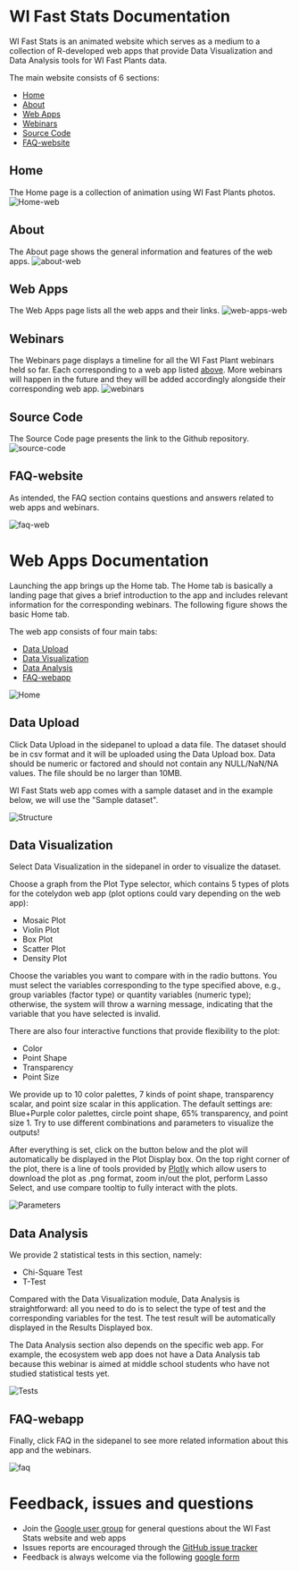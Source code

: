 # WI Fast Stats Documentation

WI Fast Stats is an animated website which serves as a medium to a collection of R-developed web apps that provide Data Visualization and Data Analysis tools for WI Fast Plants data. 

The main website consists of 6 sections:
* [Home](#home)
* [About](#about)
* [Web Apps](#web-apps)
* [Webinars](#webinars)
* [Source Code](#source-code)
* [FAQ-website](#faq-website)

## Home
The Home page is a collection of animation using WI Fast Plants photos.
![Home-web](https://github.com/crsl4/fast-stats/blob/master/figures/home_web.png?raw=true)

## About
The About page shows the general information and features of the web apps.
![about-web](https://github.com/crsl4/fast-stats/blob/master/figures/about_web.png?raw=true)

## Web Apps
The Web Apps page lists all the web apps and their links.
![web-apps-web](https://github.com/crsl4/fast-stats/blob/master/figures/webapps_web.png?raw=true)

## Webinars
The Webinars page displays a timeline for all the WI Fast Plant webinars held so far. Each corresponding to a web app listed [above](#web-apps). More webinars will happen in the future and they will be added accordingly alongside their corresponding web app.
![webinars](https://github.com/crsl4/fast-stats/blob/master/figures/timeline.png?raw=true)

## Source Code
The Source Code page presents the link to the Github repository.
![source-code](https://github.com/crsl4/fast-stats/blob/master/figures/sourcecode_web.png?raw=true)

## FAQ-website
As intended, the FAQ section contains questions and answers related to web apps and webinars. 

![faq-web](https://github.com/crsl4/fast-stats/blob/master/figures/faq_web.png?raw=true)

# Web Apps Documentation

Launching the app brings up the Home tab. The Home tab is basically a landing page that gives a brief introduction to the app and includes relevant information for the corresponding webinars. The following figure shows the basic Home tab.

The web app consists of four main tabs:
* [Data Upload](#data-upload)
* [Data Visualization](#data-visualization)
* [Data Analysis](#data-analysis)
* [FAQ-webapp](#faq-webapp)

![Home](https://github.com/crsl4/fast-stats/blob/master/figures/home.png?raw=true) 

## Data Upload

Click Data Upload in the sidepanel to upload a data file. The dataset should be in csv format and it will be uploaded using the Data Upload box. Data should be numeric or factored and should not contain any NULL/NaN/NA values. The file should be no larger than 10MB.

WI Fast Stats web app comes with a sample dataset and in the example below, we will use the "Sample dataset".

![Structure](https://github.com/crsl4/fast-stats/blob/master/figures/upload_file.png?raw=true)


## Data Visualization
Select Data Visualization in the sidepanel in order to visualize the dataset. 

Choose a graph from the Plot Type selector, which contains 5 types of plots for the cotelydon web app (plot options could vary depending on the web app):
* Mosaic Plot
* Violin Plot
* Box Plot 
* Scatter Plot
* Density Plot

Choose the variables you want to compare with in the radio buttons. You must select the variables corresponding to the type specified above, e.g., group variables (factor type) or quantity variables (numeric type); otherwise, the system will throw a warning message, indicating that the variable that you have selected is invalid. 

There are also four interactive functions that provide flexibility to the plot:
* Color
* Point Shape
* Transparency
* Point Size

We provide up to 10 color palettes, 7 kinds of point shape, transparency scalar, and point size scalar in this application. The default settings are: Blue+Purple color palettes, circle point shape, 65% transparency, and point size 1. Try to use different combinations and parameters to visualize the outputs!

After everything is set, click on the button below and the plot will automatically be displayed in the Plot Display box. On the top right corner of the plot, there is a line of tools provided by [Plotly](https://plotly.com/r/) which allow users to download the plot as .png format, zoom in/out the plot, perform Lasso Select, and use compare tooltip to fully interact with the plots.

![Parameters](https://github.com/crsl4/fast-stats/blob/master/figures/boxplot.png?raw=true)



## Data Analysis
We provide 2 statistical tests in this section, namely:
* Chi-Square Test
* T-Test

Compared with the Data Visualization module, Data Analysis is straightforward: all you need to do is to select the type of test and the corresponding variables for the test. The test result will be automatically displayed in the Results Displayed box.

The Data Analysis section also depends on the specific web app. For example, the ecosystem web app does not have a Data Analysis tab because this webinar is aimed at middle school students who have not studied statistical tests yet.

![Tests](https://github.com/crsl4/fast-stats/blob/master/figures/ttest.png?raw=true)


## FAQ-webapp
Finally, click FAQ in the sidepanel to see more related information about this app and the webinars. 

![faq](https://github.com/crsl4/fast-stats/blob/master/figures/faq.png?raw=true)


# Feedback, issues and questions

- Join the [Google user group](https://groups.google.com/g/wi-fast-stats/) for general questions about the WI Fast Stats website and web apps
- Issues reports are encouraged through the [GitHub issue tracker](https://github.com/crsl4/fast-stats/issues)
- Feedback is always welcome via the following [google form](https://docs.google.com/forms/d/e/1FAIpQLSdhpEMMHht3oN6XKwp7oHuCRYLLFgixtZ6z_1a0IC7CXLXPdA/viewform)

